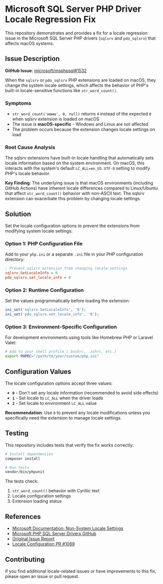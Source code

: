 # Microsoft SQL Server PHP Driver Locale Regression Fix

This repository demonstrates and provides a fix for a locale regression issue in the Microsoft SQL Server PHP drivers (`sqlsrv` and `pdo_sqlsrv`) that affects macOS systems.

## Issue Description

**GitHub Issue**: [microsoft/msphpsql#1532](https://github.com/microsoft/msphpsql/issues/1532)

When the `sqlsrv` or `pdo_sqlsrv` PHP extensions are loaded on macOS, they change the system locale settings, which affects the behavior of PHP's built-in locale-sensitive functions like `str_word_count()`.

### Symptoms

- `str_word_count('мама', 0, null)` returns `4` instead of the expected `0` when sqlsrv extension is loaded on macOS
- The issue is **macOS-specific** - Windows and Linux are not affected  
- The problem occurs because the extension changes locale settings on load

### Root Cause Analysis

The sqlsrv extensions have built-in locale handling that automatically sets locale information based on the system environment. On macOS, this interacts with the system's default `LC_ALL=en_US.UTF-8` setting to modify PHP's locale behavior.

**Key Finding**: The underlying issue is that macOS environments (including GitHub Actions) have inherent locale differences compared to Linux/Ubuntu that affect `str_word_count()` behavior with non-ASCII text. The sqlsrv extension can exacerbate this problem by changing locale settings.

## Solution

Set the locale configuration options to prevent the extensions from modifying system locale settings:

### Option 1: PHP Configuration File

Add to your `php.ini` or a separate `.ini` file in your PHP configuration directory:

```ini
; Prevent sqlsrv extension from changing locale settings
sqlsrv.SetLocaleInfo = 0
pdo_sqlsrv.set_locale_info = 0
```

### Option 2: Runtime Configuration

Set the values programmatically before loading the extension:

```php
ini_set('sqlsrv.SetLocaleInfo', '0');
ini_set('pdo_sqlsrv.set_locale_info', '0');
```

### Option 3: Environment-Specific Configuration

For development environments using tools like Homebrew PHP or Laravel Valet:

```bash
# Add to your shell profile (.bashrc, .zshrc, etc.)
export PHPRC="/path/to/your/custom/php.ini"
```

## Configuration Values

The locale configuration options accept three values:

- **`0`** - Don't set any locale information (recommended to avoid side effects)  
- **`1`** - Set locale to `LC_ALL` when the driver loads
- **`2`** - Set locale to environment `LC_ALL` value

**Recommendation**: Use `0` to prevent any locale modifications unless you specifically need the extension to manage locale settings.

## Testing

This repository includes tests that verify the fix works correctly:

```bash
# Install dependencies
composer install

# Run tests
vendor/bin/phpunit
```

The tests check:
1. `str_word_count()` behavior with Cyrillic text
2. Locale configuration settings
3. Extension loading status

## References

- [Microsoft Documentation: Non-System Locale Settings](https://learn.microsoft.com/en-us/sql/connect/php/non-system-locale-settings?view=sql-server-ver17)
- [Microsoft PHP SQL Server Drivers GitHub](https://github.com/microsoft/msphpsql)
- [Original Issue Report](https://github.com/microsoft/msphpsql/issues/1532)
- [Locale Configuration PR #1069](https://github.com/microsoft/msphpsql/pull/1069)

## Contributing

If you find additional locale-related issues or have improvements to this fix, please open an issue or pull request.